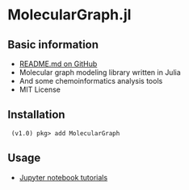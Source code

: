 
# MolecularGraph.jl


## Basic information

- [README.md on GitHub](https://github.com/mojaie/MolecularGraph.jl)
- Molecular graph modeling library written in Julia
- And some chemoinformatics analysis tools
- MIT License


## Installation

```
 (v1.0) pkg> add MolecularGraph
```


## Usage

- [Jupyter notebook tutorials](https://github.com/mojaie/MolecularGraph.jl/tree/master/notebook)
